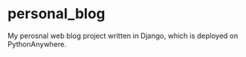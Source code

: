 # personal_blog

My perosnal web blog project written in Django, which is deployed on PythonAnywhere.

